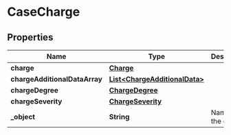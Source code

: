 

# CaseCharge


## Properties

| Name | Type | Description | Notes |
|------------ | ------------- | ------------- | -------------|
|**charge** | [**Charge**](Charge.md) |  |  |
|**chargeAdditionalDataArray** | [**List&lt;ChargeAdditionalData&gt;**](ChargeAdditionalData.md) |  |  |
|**chargeDegree** | [**ChargeDegree**](ChargeDegree.md) |  |  |
|**chargeSeverity** | [**ChargeSeverity**](ChargeSeverity.md) |  |  |
|**_object** | **String** | Name of the object |  |



